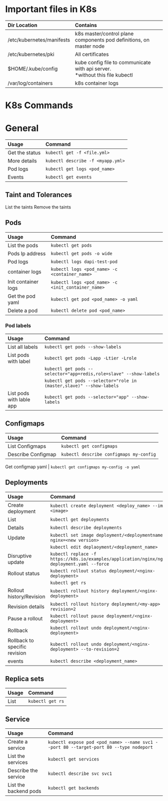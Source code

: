 # Important files in K8s

| Dir Location | Contains |
| :----------- | :------- |
| /etc/kubernetes/manifests | k8s master/control plane components pod definitions, on master node |
| /etc/kubernetes/pki | All certificates |
| $HOME/.kube/config | kube config file to communicate with api server.<br/> *without this file kubectl | can't communicate with api server*  
| /var/log/containers | k8s container logs |

# K8s Commands

# General
Usage | Command
:---- | :------
Get the status | `kubectl get -f <file.yml>`
More details | `kubectl describe -f <myapp.yml>`
Pod logs  | `kubectl get logs <pod_name>`
Events | `kubectl get events`

## Taint and Tolerances
List the taints
Remove the taints

## Pods
Usage | Command
:---- | :------
List the pods | `kubectl get pods`
Pods Ip address | `kubectl get pods -o wide`
Pod logs | `kubectl logs dapi-test-pod`
container logs | `kubectl logs <pod_name> -c <container_name>`
Init container logs | `kubectl logs <pod_name> -c <init_container_name>`
Get the pod yaml | `kubectl get pod <pod_name> -o yaml`
Delete a pod | `kubectl delete pod <pod_name>`


### Pod labels
Usage | Command
:---- | :------
List all labels | `kubectl get pods --show-labels`
List pods with label | `kubectl get pods -Lapp -Ltier -Lrole`
|                                            | `kubectl get pods --selector="app=redis,role=slave" --show-labels`
|                      | `kubectl get pods --selector="role in (master,slave)" --show-labels`
|List pods with lable app    | `kubectl get pods --selector="app" --show-labels`

## Configmaps
Usage | Command
:---- | :------
List Configmaps | `kubectl get configmaps`
Describe Configmap | `kubectl describe configmaps my-config`

Get configmap yaml | `kubectl get configmaps my-config -o yaml`

## Deployments
Usage | Command
:---- | :------
Create deployment | `kubectl create deployment <deploy_name> --image=<image>`
List | `kubectl get deployments`
Details | `kubectl describe deployments`
Update | `kubectl set image deployment/<deploymentname> nginx=<new version> `
|      | `kubectl edit deplaoyment/<deployment_name>`
Disruptive update | `kubectl replace -f https://k8s.io/examples/application/nginx/nginx-deployment.yaml --force`
Rollout status | `kubectl rollout status deployment/<nginx-deployment>`
|              | `kubectl get rs`
Rollout history/Revision | `kubectl rollout history deployment/<nginx-deployment>`
Revision details | `kubectl rollout history deployment/<my-app> --revision=2`
Pause a rollout | `kubectl rollout pause deployment/<nginx-deployment>`
Rollback | `kubectl rollout undo deployment/<nginx-deployment>`
Rollback to specific revision | `kubectl rollout undo deployment/<nginx-deployment> --to-revision=2`
events | `kubectl describe <deployment_name>`

## Replica sets
Usage | Command
:---- | :------
List | `kubectl get rs`

## Service
Usage | Command
:---- | :------
Create a service | `kubectl expose pod <pod_name> --name svc1 --port 80 --target-port 80 --type nodeport`
List the services | `kubectl get services`
Describe the service | `kubectl describe svc svc1`
List the backend pods | `kubectl get backends`
